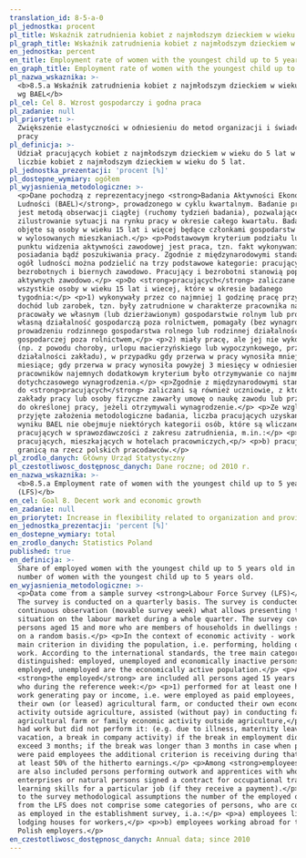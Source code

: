 ```yaml
---
translation_id: 8-5-a-0
pl_jednostka: procent
pl_title: Wskaźnik zatrudnienia kobiet z najmłodszym dzieckiem w wieku do 5 lat wg BAEL
pl_graph_title: Wskaźnik zatrudnienia kobiet z najmłodszym dzieckiem w wieku do 5 lat wg BAEL
en_jednostka: percent
en_title: Employment rate of women with the youngest child up to 5 years old (LFS)
en_graph_title: Employment rate of women with the youngest child up to 5 years old (LFS)
pl_nazwa_wskaznika: >-
  <b>8.5.a Wskaźnik zatrudnienia kobiet z najmłodszym dzieckiem w wieku do 5 lat
  wg BAEL</b>
pl_cel: Cel 8. Wzrost gospodarczy i godna praca
pl_zadanie: null
pl_priorytet: >-
  Zwiększenie elastyczności w odniesieniu do metod organizacji i świadczenia
  pracy
pl_definicja: >-
  Udział pracujących kobiet z najmłodszym dzieckiem w wieku do 5 lat w ogólnej
  liczbie kobiet z najmłodszym dzieckiem w wieku do 5 lat.
pl_jednostka_prezentacji: 'procent [%]'
pl_dostepne_wymiary: ogółem
pl_wyjasnienia_metodologiczne: >-
  <p>Dane pochodzą z reprezentacyjnego <strong>Badania Aktywności Ekonomicznej
  Ludności (BAEL)</strong>, prowadzonego w cyklu kwartalnym. Badanie prowadzone
  jest metodą obserwacji ciągłej (ruchomy tydzień badania), pozwalającej na
  zilustrowanie sytuacji na rynku pracy w okresie całego kwartału. Badaniem
  objęte są osoby w wieku 15 lat i więcej będące członkami gospodarstw domowych
  w wylosowanych mieszkaniach.</p> <p>Podstawowym kryterium podziału ludności z
  punktu widzenia aktywności zawodowej jest praca, tzn. fakt wykonywania,
  posiadania bądź poszukiwania pracy. Zgodnie z międzynarodowymi standardami
  ogół ludności można podzielić na trzy podstawowe kategorie: pracujących,
  bezrobotnych i biernych zawodowo. Pracujący i bezrobotni stanowią populację
  aktywnych zawodowo.</p> <p>Do <strong>pracujących</strong> zaliczane są
  wszystkie osoby w wieku 15 lat i wiecej, które w okresie badanego
  tygodnia:</p> <p>1) wykonywały przez co najmniej 1 godzinę pracę przynoszącą
  dochód lub zarobek, tzn. były zatrudnione w charakterze pracownika najemnego,
  pracowały we własnym (lub dzierżawionym) gospodarstwie rolnym lub prowadziły
  własną działalność gospodarczą poza rolnictwem, pomagały (bez wynagrodzenia) w
  prowadzeniu rodzinnego gospodarstwa rolnego lub rodzinnej działalności
  gospodarczej poza rolnictwem,</p> <p>2) miały pracę, ale jej nie wykonywały
  (np. z powodu choroby, urlopu macierzyńskiego lub wypoczynkowego, przerwy w
  działalności zakładu), w przypadku gdy przerwa w pracy wynosiła mniej niż 3
  miesiące; gdy przerwa w pracy wynosiła powyżej 3 miesięcy w odniesieniu do
  pracowników najemnych dodatkowym kryterium było otrzymywanie co najmniej 59%
  dotychczasowego wynagrodzenia.</p> <p>Zgodnie z międzynarodowymi standardami,
  do <strong>pracujących</strong> zaliczani są również uczniowie, z którymi
  zakłady pracy lub osoby fizyczne zawarły umowę o naukę zawodu lub przyuczenie
  do określonej pracy, jeżeli otrzymywali wynagrodzenie.</p> <p>Ze względu na
  przyjęte założenia metodologiczne badania, liczba pracujących uzyskana w
  wyniku BAEL nie obejmuje niektórych kategorii osób, które są wliczane do
  pracujących w sprawozdawczości z zakresu zatrudnienia, m.in.:</p> <p>a)
  pracujących, mieszkających w hotelach pracowniczych,<p/> <p>b) pracujących za
  granicą na rzecz polskich pracodawców.</p>
pl_zrodlo_danych: Główny Urząd Statystyczny
pl_czestotliwosc_dostępnosc_danych: Dane roczne; od 2010 r.
en_nazwa_wskaznika: >-
  <b>8.5.a Employment rate of women with the youngest child up to 5 years old
  (LFS)</b>
en_cel: Goal 8. Decent work and economic growth
en_zadanie: null
en_priorytet: Increase in flexibility related to organization and provision of  work
en_jednostka_prezentacji: 'percent [%]'
en_dostepne_wymiary: total
en_zrodlo_danych: Statistics Poland
published: true
en_definicja: >-
  Share of employed women with the youngest child up to 5 years old in the total
  number of women with the youngest child up to 5 years old.
en_wyjasnienia_metodologiczne: >-
  <p>Data come from a sample survey <strong>Labour Force Survey (LFS)</strong>.
  The survey is conducted on a quarterly basis. The survey is conducted as
  continuous observation (movable survey week) what allows presenting the
  situation on the labour market during a whole quarter. The survey covers
  persons aged 15 and more who are members of households in dwellings selected
  on a random basis.</p> <p>In the context of economic activity - work is the
  main criterion in dividing the population, i.e. performing, holding or seeking
  work. According to the international standards, the tree main categories are
  distinguished: employed, unemployed and economically inactive persons. The
  employed, unemployed are the economically active population.</p> <p>Among
  <strong>the employed</strong> are included all persons aged 15 years or more
  who during the reference week:</p> <p>1) performed for at least one hour any
  work generating pay or income, i.e. were employed as paid employees, worked on
  their own (or leased) agricultural farm, or conducted their own economic
  activity outside agriculture, assisted (without pay) in conducting family
  agricultural farm or family economic activity outside agriculture,</p> <p>2)
  had work but did not perform it: (e.g. due to illness, maternity leave or
  vacation, a break in company activity) if the break in employment did not
  exceed 3 months; if the break was longer than 3 months in case when persons
  were paid employees the additional criterion is receiving during that period
  at least 50% of the hitherto earnings.</p> <p>Among <strong>employees</strong>
  are also included persons performing outwork and apprentices with whom
  enterprises or natural persons signed a contract for occupational training or
  learning skills for a particular job (if they receive a payment).</p> <p>Due
  to the survey methodological assumptions the number of the employed obtained
  from the LFS does not comprise some categories of persons, who are considered
  as employed in the establishment survey, i.a.:</p> <p>a) employees living in
  lodging houses for workers,</p> <p>>b) employees working abroad for their
  Polish employers.</p>
en_czestotliwosc_dostępnosc_danych: Annual data; since 2010
---
```

